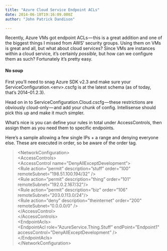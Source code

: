 ```yaml
---
title: "Azure Cloud Service Endpoint ACLs"
date: 2014-06-10T19:16:09.000Z
author: "John Patrick Dandison"

---
```


Recently, Azure VMs got endpoint ACLs — this is a great addition and one of the biggest things I missed from AWS’ security groups. Using them on VMs is great and all, but what about cloud services? Since VMs are instances within a cloud service, it’s certainly _possible,_ but how can we configure them as such? Fortunately it’s pretty easy.

#### No soup

First you’ll need to snag Azure SDK v2.3 and make sure your ServiceConfiguration.&lt;env&gt;.cscfg is at the latest schema (as of today, that’s 2014–01.2.3).

Head on in to ServiceConfiguration.Cloud.cscfg — these restrictions are obviously cloud-only — and add your chunk of config. Intellisense should pick this up and make it much simpler.

What’s nice is you can define your rules in total under AccessControls, then assign them as you need them to specific endpoints.

Here’s a sample allowing a few single IPs + a range and denying everyone else. These are executed in order, so be aware of the order tag.
> &lt;NetworkConfiguration&gt;  
> &lt;AccessControls&gt;  
> &lt;AccessControl name=”DenyAllExceptDevelopment”&gt;  
> &lt;Rule action=”permit” description=”stuff” order=”100&#34; remoteSubnet=”198.51.100.194/32&#34; /&gt;  
> &lt;Rule action=”permit” description=”thing” order=”101&#34; remoteSubnet=”192.0.2.167/32&#34;/&gt;  
> &lt;Rule action=”permit” description=”biz” order=”106&#34; remoteSubnet=”203.0.113.0/24&#34;/&gt;  
> &lt;Rule action=”deny” description=”theinternet” order=”200&#34; remoteSubnet=”0.0.0.0/0&#34; /&gt;  
> &lt;/AccessControl&gt;  
> &lt;/AccessControls&gt;  
> &lt;EndpointAcls&gt;  
> &lt;EndpointAcl role=”AzureService.Thing.Stuff” endPoint=”Endpoint1&#34; accessControl=”DenyAllExceptDevelopment” /&gt;  
> &lt;/EndpointAcls&gt;  
> &lt;/NetworkConfiguration&gt;
